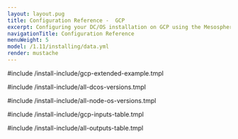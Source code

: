 ```yaml
---
layout: layout.pug
title: Configuration Reference -  GCP
excerpt: Configuring your DC/OS installation on GCP using the Mesosphere Universal Installer
navigationTitle: Configuration Reference
menuWeight: 5
model: /1.11/installing/data.yml
render: mustache
---
```

#include /install-include/gcp-extended-example.tmpl

#include /install-include/all-dcos-versions.tmpl

#include /install-include/all-node-os-versions.tmpl

#include /install-include/gcp-inputs-table.tmpl

#include /install-include/all-outputs-table.tmpl